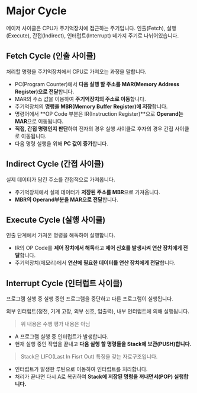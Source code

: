 # Major Cycle

메이저 사이클은 CPU가 주기억장치에 접근하는 주기입니다.
인출(Fetch), 실행(Execute), 간접(Indirect), 인터럽트(Interrupt) 네가지 주기로 나뉘어있습니다.

## Fetch Cycle (인출 사이클)
처리할 명령을 주기억장치에서 CPU로 가져오는 과정을 말합니다.

- PC(Program Counter)에서 **다음 실행 할 주소를 MAR(Memory Address Register)으로 전달**합니다.
- MAR의 주소 값을 이용하여 **주기억장치의 주소로 이동**합니다.
- 주기억장치의 **명령을 MBR(Memory Buffer Register)에 저장**합니다.
- 명령어에서 **OP Code 부분은 IR(Instruction Register)**으로 **Operand는 MAR**으로 이동됩니다.
- **직접, 간접 명령인지 판단**하여 전자의 경우 실행 사이클로 후자의 경우 간접 사이클로 이동됩니다.
- 다음 명령 실행을 위해 **PC 값이 증가**합니다.

## Indirect Cycle (간접 사이클)
실제 데이터가 담긴 주소를 간접적으로 가져옵니다.

- 주기억장치에서 실제 데이터가 **저장된 주소를 MBR**으로 가져옵니다.
- **MBR의 Operand부분을 MAR으로 전달**합니다.

## Execute Cycle (실행 사이클)
인출 단계에서 가져온 명령을 해독하여 실행합니다.

- IR의 OP Code를 **제어 장치에서 해독**하고 **제어 신호를 발생시켜 연산 장치에게 전달**합니다.
- 주기억장치(메모리)에서 **연산에 필요한 데이터를 연산 장치에게 전달**합니다.

## Interrupt Cycle (인터럽트 사이클)
프로그램 실행 중 실행 중인 프로그램을 중단하고 다른 프로그램이 실행됩니다.

외부 인터럽트(정전, 기계 고장, 외부 신호, 입출력), 내부 인터럽트에 의해 실행됩니다.
> 위 내용은 수행 평가 내용은 아님

- A 프로그램 실행 중 인터럽트가 발생합니다.
- 현재 실행 중인 작업을 끝내고 **다음 실행 할 명령들을 Stack에 보관(PUSH)합니다.**
> Stack은 LIFO(Last In Fisrt Out) 특징을 갖는 자료구조입니다.
- 인터럽트가 발생한 루틴으로 이동하여 인터럽트를 처리합니다.
- 처리가 끝나면 다시 A로 복귀하여 **Stack에 저장된 명령을 꺼내면서(POP) 실행합니다.**


